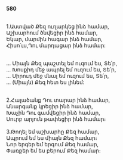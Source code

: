 **580**

\
1.Աստված Քեզ ուղարկեց ինձ համար,\
Աշխարհում ծնվեցիր ինձ համար,\
Եկար, մարմին հագար ինձ համար,\
Հիսո՛ւս,Դու մարդացար ինձ համար:

\
 ... Միայն Քեզ պաշտել եմ ուզում ես, Տե՛ր,\
 ... Խոսքիդ մեջ ապրել եմ ուզում ես, Տե՛ր,\
 ... Սիրուդ մեջ մնալ եմ ուզում ես, Տե՛ր,\
 ... (Միայն) Քեզ հետ ես լինեմ:

\
2.Հալածանք Դու տարար ինձ համար,\
Անարգանք կրեցիր ինձ համար,\
Խաչին Դու գամվեցիր ինձ համար,\
Սուրբ արյուն թափեցիր ինձ համար։\
\
3.Թողել եմ աշխարհը Քեզ համար,\
Ապրում եմ ես միայն Քեզ համար։\
Նոր երգեր եմ երգում Քեզ համար,\
Փառքեր եմ ես բերում Քեզ համար։
